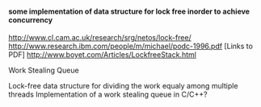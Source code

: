 #### some implementation of data structure for lock free inorder to achieve concurrency 

http://www.cl.cam.ac.uk/research/srg/netos/lock-free/
http://www.research.ibm.com/people/m/michael/podc-1996.pdf [Links to PDF]
http://www.boyet.com/Articles/LockfreeStack.html


Work Stealing Queue

Lock-free data structure for dividing the work equaly among multiple threads Implementation of a work stealing queue in C/C++?